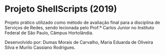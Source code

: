 # Projeto ShellScripts (2019)
Projeto prático utilizado como método de avaliação final para a disciplina de Serviços de Redes, sendo lecionada pelo Prof.º Carlos Junior no Instituto Federal de São Paulo, Câmpus Hortolândia.

Desenvolvido por: Dumas Morais de Carvalho, Maria Eduarda de Oliveira Silva e Murilo Cassiano Rodrigues.
